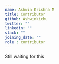 ```yaml
---
name: Ashwin Krishna M
title: Contributor
github: Ashwinkichu
twitter: ""
linkedin: ""
slack: ""
joining_date: ""
role : contributor
---
```


Still waiting for this

